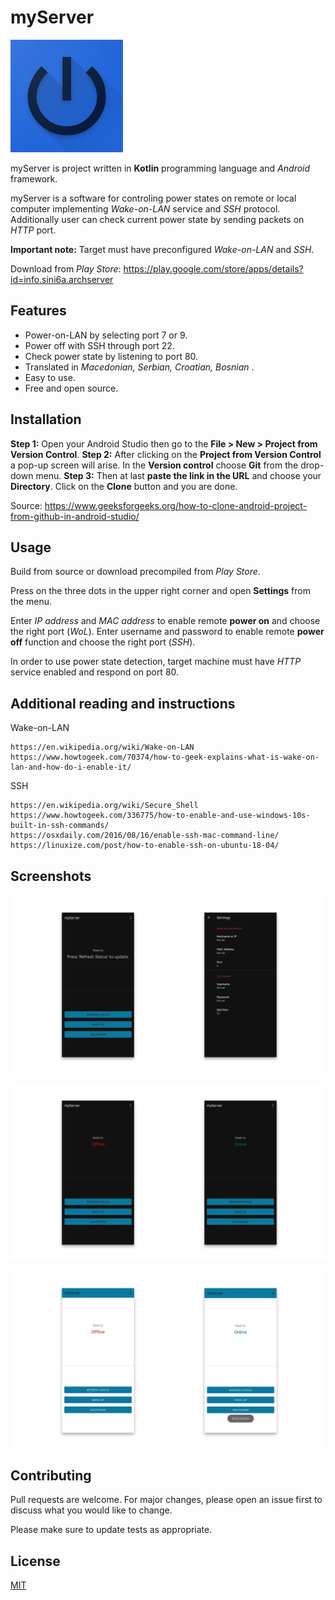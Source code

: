 
# myServer
![Icon](/screenshots/icon.png?raw=true "Icon")

myServer is project written in **Kotlin** programming language and *Android* framework.

myServer is a software for controling power states on remote or local computer implementing *Wake-on-LAN* service and *SSH* protocol. Additionally user can check current power state by sending packets on *HTTP* port.

**Important note:** Target must have preconfigured *Wake-on-LAN* and *SSH*.

Download from *Play Store*: https://play.google.com/store/apps/details?id=info.sini6a.archserver

## Features
  
- Power-on-LAN by selecting port 7 or 9.  
- Power off with SSH through port 22.  
- Check power state by listening to port 80.  
- Translated in *Macedonian, Serbian, Croatian, Bosnian*  .
- Easy to use.
- Free and open source.

## Installation

**Step 1:** Open your Android Studio then go to the **File > New > Project from Version Control**.
**Step 2:** After clicking on the  **Project from Version Control** a pop-up screen will arise. In the  **Version control**  choose  **Git**  from the drop-down menu.
**Step 3:**  Then at last  **paste the link in the URL**  and choose your  **Directory**. Click on the  **Clone**  button and you are done.

Source: https://www.geeksforgeeks.org/how-to-clone-android-project-from-github-in-android-studio/

## Usage

Build from source or download precompiled from *Play Store*.

Press on the three dots in the upper right corner and open **Settings** from the menu.

Enter *IP address* and *MAC address* to enable remote **power on** and choose the right port (*WoL*).
Enter username and password to enable remote **power off** function and choose the right port (*SSH*).

In order to use power state detection, target machine must have *HTTP* service enabled and respond on port 80.

## Additional reading and instructions

Wake-on-LAN

    https://en.wikipedia.org/wiki/Wake-on-LAN
    https://www.howtogeek.com/70374/how-to-geek-explains-what-is-wake-on-lan-and-how-do-i-enable-it/

SSH

    https://en.wikipedia.org/wiki/Secure_Shell
    https://www.howtogeek.com/336775/how-to-enable-and-use-windows-10s-built-in-ssh-commands/
    https://osxdaily.com/2016/08/16/enable-ssh-mac-command-line/
    https://linuxize.com/post/how-to-enable-ssh-on-ubuntu-18-04/

## Screenshots

![Screenshot #1](/screenshots/Artboard1.png?raw=true "Screenshot #1")

![Screenshot #2](/screenshots/Artboard2.png?raw=true "Screenshot #2")

![Screenshot #3](/screenshots/Artboard3.png?raw=true "Screenshot #3")

## Contributing
Pull requests are welcome. For major changes, please open an issue first to discuss what you would like to change.

Please make sure to update tests as appropriate.

## License
[MIT](https://choosealicense.com/licenses/mit/)

